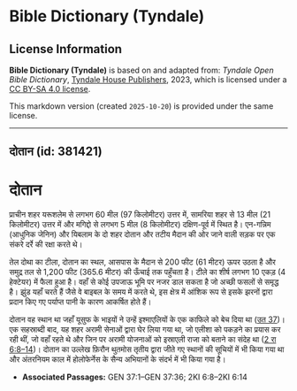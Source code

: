 # Bible Dictionary (Tyndale)

## License Information

**Bible Dictionary (Tyndale)** is based on and adapted from: _Tyndale Open Bible Dictionary_, [Tyndale House Publishers](https://tyndaleopenresources.com/), 2023, which is licensed under a [CC BY-SA 4.0 license](https://creativecommons.org/licenses/by-sa/4.0/legalcode.en).

This markdown version (created `2025-10-20`) is provided under the same license.



--------------------------------

## दोतान (id: 381421)

दोतान
=====

प्राचीन शहर यरूशलेम से लगभग 60 मील (97 किलोमीटर) उत्तर में, सामरिया शहर से 13 मील (21 किलोमीटर) उत्तर में और मगिद्दो से लगभग 5 मील (8 किलोमीटर) दक्षिण\-पूर्व में स्थित है। एन\-गन्निम (आधुनिक जेनिन) और यिबलाम के दो शहर दोतान और तटीय मैदान की ओर जाने वाली सड़क पर एक संकरे दर्रे की रक्षा करते थे।

तेल दोथा का टीला, दोतान का स्थल, आसपास के मैदान से 200 फीट (61 मीटर) ऊपर उठता है और समुद्र तल से 1,200 फीट (365\.6 मीटर) की ऊँचाई तक पहुँचता है। टीले का शीर्ष लगभग 10 एकड़ (4 हेक्टेयर) में फैला हुआ है। वहाँ से कोई उपजाऊ भूमि पर नजर डाल सकता है जो अच्छी फसलों से समृद्ध है। झुंड यहाँ चरते हैं जैसे वे बाइबल के समय में करते थे, इस क्षेत्र में आंशिक रूप से इसके झरनों द्वारा प्रदान किए गए पर्याप्त पानी के कारण आकर्षित होते हैं।

दोतान वह स्थान था जहाँ यूसुफ के भाइयों ने उन्हें इश्माएलियों के एक काफिले को बेच दिया था ([उत 37](https://ref.ly/Gen37:1-Gen37:36))। एक सहस्राब्दी बाद, यह शहर अरामी सेनाओं द्वारा घेर लिया गया था, जो एलीशा को पकड़ने का प्रयास कर रही थीं, जो वहाँ रहते थे और जिन पर अरामी योजनाओं को इस्राएली राजा को बताने का संदेह था ([2 रा 6:8–14](https://ref.ly/2Kgs6:8-2Kgs6:14))। दोतान का उल्लेख फ़िरौन थुतमोस तृतीय द्वारा जीते गए स्थानों की सूचियों में भी किया गया था और अंतरनियम काल में होलोफेर्नेस के सैन्य अभियानों के संदर्भ में भी किया गया है।

* **Associated Passages:** GEN 37:1–GEN 37:36; 2KI 6:8–2KI 6:14

